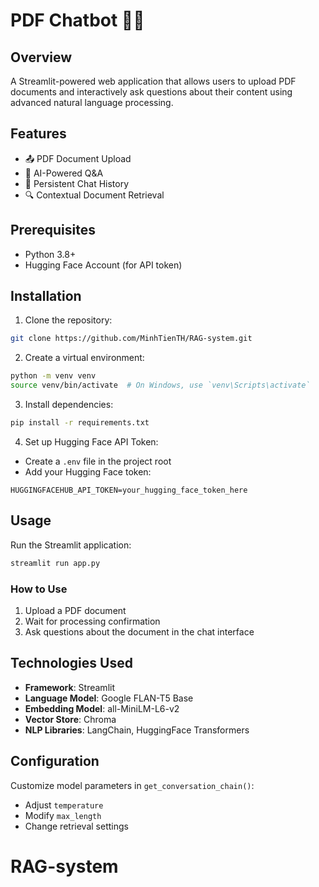 # PDF Chatbot 📄💬

## Overview

A Streamlit-powered web application that allows users to upload PDF documents and interactively ask questions about their content using advanced natural language processing.

## Features

- 📤 PDF Document Upload
- 🤖 AI-Powered Q&A
- 💾 Persistent Chat History
- 🔍 Contextual Document Retrieval

## Prerequisites

- Python 3.8+
- Hugging Face Account (for API token)

## Installation

1. Clone the repository:
```bash
git clone https://github.com/MinhTienTH/RAG-system.git
```

2. Create a virtual environment:
```bash
python -m venv venv
source venv/bin/activate  # On Windows, use `venv\Scripts\activate`
```

3. Install dependencies:
```bash
pip install -r requirements.txt
```

4. Set up Hugging Face API Token:
- Create a `.env` file in the project root
- Add your Hugging Face token: 
```
HUGGINGFACEHUB_API_TOKEN=your_hugging_face_token_here
```

## Usage

Run the Streamlit application:
```bash
streamlit run app.py
```

### How to Use
1. Upload a PDF document
2. Wait for processing confirmation
3. Ask questions about the document in the chat interface

## Technologies Used

- **Framework**: Streamlit
- **Language Model**: Google FLAN-T5 Base
- **Embedding Model**: all-MiniLM-L6-v2
- **Vector Store**: Chroma
- **NLP Libraries**: LangChain, HuggingFace Transformers

## Configuration

Customize model parameters in `get_conversation_chain()`:
- Adjust `temperature`
- Modify `max_length`
- Change retrieval settings
# RAG-system
